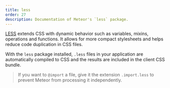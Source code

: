 ```yaml
---
title: less
order: 27
description: Documentation of Meteor's `less` package.
---
```



[LESS](http://lesscss.org/) extends CSS with dynamic behavior such as variables, mixins,
operations and functions. It allows for more compact stylesheets and
helps reduce code duplication in CSS files.

With the `less` package installed, `.less` files in your application are
automatically compiled to CSS and the results are included in the client CSS
bundle.

> If you want to `@import` a file, give it the extension `.import.less`
to prevent Meteor from processing it independently.
